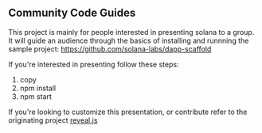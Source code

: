 ## Community Code Guides

This project is mainly for people interested in presenting solana to a group. It will guide an audience through the basics of installing and runnning the sample project: https://github.com/solana-labs/dapp-scaffold

If you're interested in presenting follow these steps:

1. copy 
2. npm install
3. npm start

If you're looking to customize this presentation, or contribute refer to the originating project [reveal.js](https://github.com/hakimel/reveal.js)